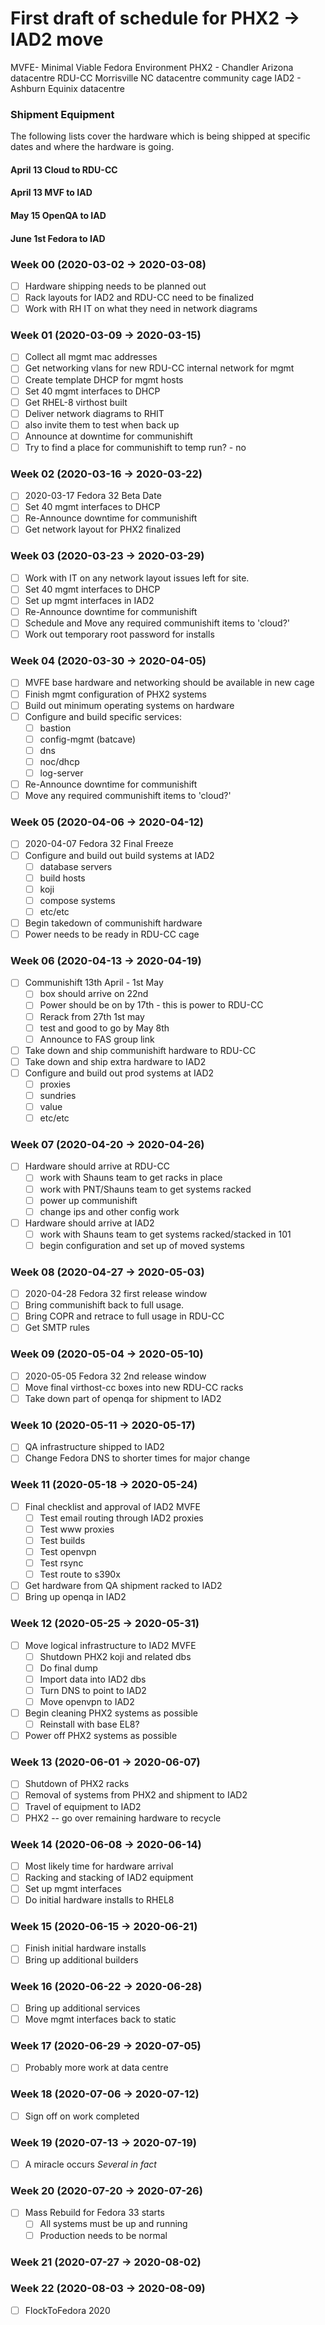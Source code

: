 # First draft of schedule for PHX2 -> IAD2 move

MVFE- Minimal Viable Fedora Environment
PHX2 - Chandler Arizona datacentre
RDU-CC Morrisville NC datacentre community cage
IAD2 - Ashburn Equinix datacentre

### Shipment Equipment

The following lists cover the hardware which is being shipped at specific dates and where the hardware is going.

#### April 13 Cloud to RDU-CC


#### April 13 MVF to IAD

#### May 15 OpenQA to IAD

#### June 1st Fedora to IAD

### Week 00 (2020-03-02 -> 2020-03-08)
 - [ ] Hardware shipping needs to be planned out
 - [ ] Rack layouts for IAD2 and RDU-CC need to be finalized
 - [ ] Work with RH IT on what they need in network diagrams
### Week 01 (2020-03-09 -> 2020-03-15)
 - [ ] Collect all mgmt mac addresses
 - [ ] Get networking vlans for new RDU-CC internal network for mgmt
 - [ ] Create template DHCP for mgmt hosts
 - [ ] Set 40 mgmt interfaces to DHCP 
 - [ ] Get RHEL-8 virthost built
 - [ ] Deliver network diagrams to RHIT
 - [ ] also invite them to test when back up
 - [ ] Announce at downtime for communishift 
 - [ ] Try to find a place for communishift to temp run? - no
### Week 02 (2020-03-16 -> 2020-03-22)
 - [ ] 2020-03-17 Fedora 32 Beta Date
 - [ ] Set 40 mgmt interfaces to DHCP 
 - [ ] Re-Announce downtime for communishift 
 - [ ] Get network layout for PHX2 finalized
### Week 03 (2020-03-23 -> 2020-03-29)
 - [ ] Work with IT on any network layout issues left for site.
 - [ ] Set 40 mgmt interfaces to DHCP 
 - [ ] Set up mgmt interfaces in IAD2
 - [ ] Re-Announce downtime for communishift 
 - [ ] Schedule and Move any required communishift items to 'cloud?'
 - [ ] Work out temporary root password for installs
### Week 04 (2020-03-30 -> 2020-04-05)
 - [ ] MVFE base hardware and networking should be available in new cage
 - [ ] Finish mgmt configuration of PHX2 systems
 - [ ] Build out minimum operating systems on hardware
 - [ ] Configure and build specific services:
   - [ ] bastion
   - [ ] config-mgmt (batcave)
   - [ ] dns
   - [ ] noc/dhcp
   - [ ] log-server
 - [ ] Re-Announce downtime for communishift 
 - [ ] Move any required communishift items to 'cloud?'
### Week 05 (2020-04-06 -> 2020-04-12)
 - [ ] 2020-04-07 Fedora 32 Final Freeze
 - [ ] Configure and build out build systems at IAD2
   - [ ] database servers
   - [ ] build hosts
   - [ ] koji
   - [ ] compose systems
   - [ ] etc/etc
 - [ ] Begin takedown of communishift hardware
 - [ ] Power needs to be ready in RDU-CC cage
### Week 06 (2020-04-13 -> 2020-04-19)
 - [ ] Communishift 13th April - 1st May 
   - [ ] box should arrive on 22nd
   - [ ] Power should be on by 17th - this is power to RDU-CC 
   - [ ] Rerack from 27th 1st may
   - [ ] test and good to go by May 8th
   - [ ] Announce to FAS group link
 - [ ] Take down and ship communishift hardware to RDU-CC
 - [ ] Take down and ship extra hardware to IAD2
 - [ ] Configure and build out prod systems at IAD2
   - [ ] proxies
   - [ ] sundries
   - [ ] value
   - [ ] etc/etc
### Week 07 (2020-04-20 -> 2020-04-26)
 - [ ] Hardware should arrive at RDU-CC
   - [ ] work with Shauns team to get racks in place
   - [ ] work with PNT/Shauns team to get systems racked
   - [ ] power up communishift
   - [ ] change ips and other config work
 - [ ] Hardware should arrive at IAD2
   - [ ] work with Shauns team to get systems racked/stacked in 101
   - [ ] begin configuration and set up of moved systems
### Week 08 (2020-04-27 -> 2020-05-03)
 - [ ] 2020-04-28 Fedora 32 first release window
 - [ ] Bring communishift back to full usage. 
 - [ ] Bring COPR and retrace to full usage in RDU-CC
 - [ ] Get SMTP rules 
### Week 09 (2020-05-04 -> 2020-05-10)
 - [ ] 2020-05-05 Fedora 32 2nd release window
 - [ ] Move final virthost-cc boxes into new RDU-CC racks
 - [ ] Take down part of openqa for shipment to IAD2
### Week 10 (2020-05-11 -> 2020-05-17) 
 - [ ] QA infrastructure shipped to IAD2
 - [ ] Change Fedora DNS to shorter times for major change
### Week 11 (2020-05-18 -> 2020-05-24)
 - [ ] Final checklist and approval of IAD2 MVFE 
   - [ ] Test email routing through IAD2 proxies
   - [ ] Test www proxies
   - [ ] Test builds
   - [ ] Test openvpn
   - [ ] Test rsync
   - [ ] Test route to s390x
 - [ ] Get hardware from QA shipment racked to IAD2
 - [ ] Bring up openqa in IAD2
### Week 12 (2020-05-25 -> 2020-05-31)
 - [ ] Move logical infrastructure to IAD2 MVFE
   - [ ] Shutdown PHX2 koji and related dbs
   - [ ] Do final dump
   - [ ] Import data into IAD2 dbs
   - [ ] Turn DNS to point to IAD2
   - [ ] Move openvpn to IAD2
 - [ ] Begin cleaning PHX2 systems as possible 
   - [ ] Reinstall with base EL8?
 - [ ] Power off PHX2 systems as possible
### Week 13 (2020-06-01 -> 2020-06-07)
 - [ ] Shutdown of PHX2 racks
 - [ ] Removal of systems from PHX2 and shipment to IAD2
 - [ ] Travel of equipment to IAD2
 - [ ] PHX2 -- go over remaining hardware to recycle
### Week 14 (2020-06-08 -> 2020-06-14)
 - [ ] Most likely time for hardware arrival
 - [ ] Racking and stacking of IAD2 equipment
 - [ ] Set up mgmt interfaces
 - [ ] Do initial hardware installs to RHEL8
### Week 15 (2020-06-15 -> 2020-06-21)
 - [ ] Finish initial hardware installs 
 - [ ] Bring up additional builders 
### Week 16 (2020-06-22 -> 2020-06-28)
 - [ ] Bring up additional services
 - [ ] Move mgmt interfaces back to static
### Week 17 (2020-06-29 -> 2020-07-05)
 - [ ] Probably more work at data centre
### Week 18 (2020-07-06 -> 2020-07-12)
 - [ ] Sign off on work completed
### Week 19 (2020-07-13 -> 2020-07-19)
 - [ ] A miracle occurs *Several in fact*
### Week 20 (2020-07-20 -> 2020-07-26)
 - [ ] Mass Rebuild for Fedora 33 starts
   - [ ] All systems must be up and running
   - [ ] Production needs to be normal
### Week 21 (2020-07-27 -> 2020-08-02)
### Week 22 (2020-08-03 -> 2020-08-09)
 - [ ] FlockToFedora 2020

